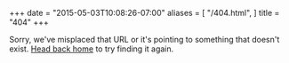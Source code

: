 +++
date = "2015-05-03T10:08:26-07:00"
aliases = [
  "/404.html",
]
title = "404"
+++

Sorry, we've misplaced that URL or it's pointing to something that doesn't exist. [Head back home](/) to try finding it again.
